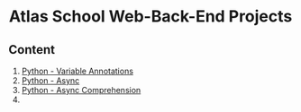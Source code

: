 <h1 align="center">Atlas School Web-Back-End Projects</h1>

## Content

1. <a href="https://github.com/carlalap/atlas-web_back_end/tree/master/python_variable_annotations"> Python - Variable Annotations</a>
2. <a href="https://github.com/carlalap/atlas-web_back_end/tree/master/python_async_function"> Python - Async</a>
3. <a href="https://github.com/carlalap/atlas-web_back_end/tree/master/python_async_function"> Python - Async Comprehension</a>
4.
